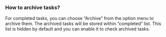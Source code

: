 ### How to archive tasks?
For completed tasks, you can choose “Archive” from the option menu to archive them. The archived tasks will be stored within “completed” list. This list is hidden by default and you can enable it to check archived tasks.
